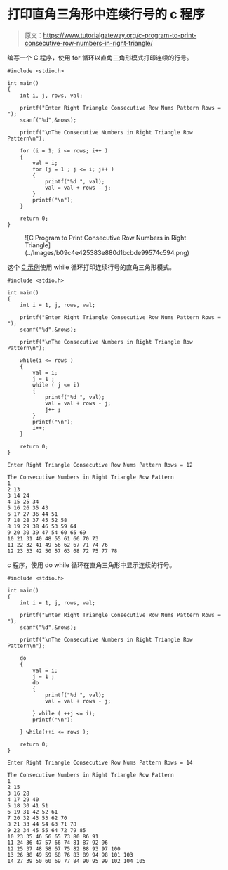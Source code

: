 # 打印直角三角形中连续行号的 c 程序

> 原文：<https://www.tutorialgateway.org/c-program-to-print-consecutive-row-numbers-in-right-triangle/>

编写一个 C 程序，使用 for 循环以直角三角形模式打印连续的行号。

```
#include <stdio.h>

int main()
{
    int i, j, rows, val;

    printf("Enter Right Triangle Consecutive Row Nums Pattern Rows = ");
    scanf("%d",&rows);

    printf("\nThe Consecutive Numbers in Right Triangle Row Pattern\n"); 

	for (i = 1; i <= rows; i++ ) 
	{
		val = i;
		for (j = 1 ; j <= i; j++ ) 	
		{
			printf("%d ", val);
			val = val + rows - j;
		}
		printf("\n");
	}

    return 0;
}
```

<figure class="wp-block-image size-large">![C Program to Print Consecutive Row Numbers in Right Triangle](../Images/b09c4e425383e880d1bcbde99574c594.png)</figure>

这个 [C 示例](https://www.tutorialgateway.org/c-programming-examples/)使用 while 循环打印连续行号的直角三角形模式。

```
#include <stdio.h>

int main()
{
    int i = 1, j, rows, val;

    printf("Enter Right Triangle Consecutive Row Nums Pattern Rows = ");
    scanf("%d",&rows);

    printf("\nThe Consecutive Numbers in Right Triangle Row Pattern\n"); 

	while(i <= rows ) 
	{
		val = i;
		j = 1 ;
		while ( j <= i) 	
		{
			printf("%d ", val);
			val = val + rows - j;
			j++ ;
		}
		printf("\n");
		i++;
	}

    return 0;
}
```

```
Enter Right Triangle Consecutive Row Nums Pattern Rows = 12

The Consecutive Numbers in Right Triangle Row Pattern
1 
2 13 
3 14 24 
4 15 25 34 
5 16 26 35 43 
6 17 27 36 44 51 
7 18 28 37 45 52 58 
8 19 29 38 46 53 59 64 
9 20 30 39 47 54 60 65 69 
10 21 31 40 48 55 61 66 70 73 
11 22 32 41 49 56 62 67 71 74 76 
12 23 33 42 50 57 63 68 72 75 77 78 
```

c 程序，使用 do while 循环在直角三角形中显示连续的行号。

```
#include <stdio.h>

int main()
{
    int i = 1, j, rows, val;

    printf("Enter Right Triangle Consecutive Row Nums Pattern Rows = ");
    scanf("%d",&rows);

    printf("\nThe Consecutive Numbers in Right Triangle Row Pattern\n"); 

	do 
	{
		val = i;
		j = 1 ;
		do	
		{
			printf("%d ", val);
			val = val + rows - j;

		} while ( ++j <= i);
		printf("\n");

	} while(++i <= rows );

    return 0;
}
```

```
Enter Right Triangle Consecutive Row Nums Pattern Rows = 14

The Consecutive Numbers in Right Triangle Row Pattern
1 
2 15 
3 16 28 
4 17 29 40 
5 18 30 41 51 
6 19 31 42 52 61 
7 20 32 43 53 62 70 
8 21 33 44 54 63 71 78 
9 22 34 45 55 64 72 79 85 
10 23 35 46 56 65 73 80 86 91 
11 24 36 47 57 66 74 81 87 92 96 
12 25 37 48 58 67 75 82 88 93 97 100 
13 26 38 49 59 68 76 83 89 94 98 101 103 
14 27 39 50 60 69 77 84 90 95 99 102 104 105 
```